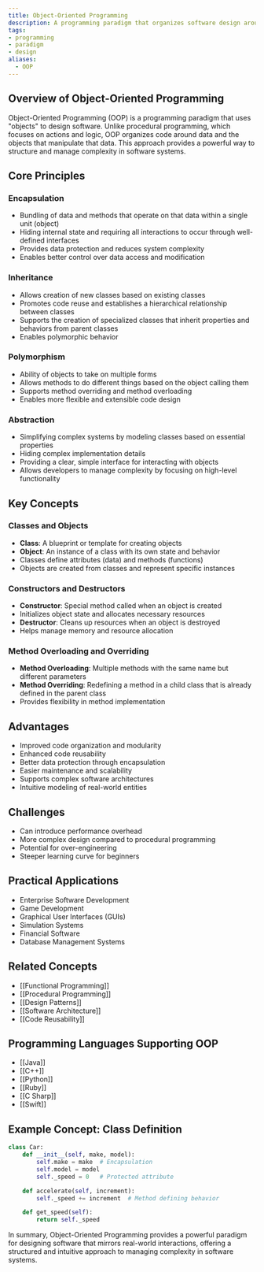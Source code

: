 ```yaml
---
title: Object-Oriented Programming
description: A programming paradigm that organizes software design around data, or objects, rather than functions and logic
tags:
- programming
- paradigm
- design
aliases:
  - OOP
---
```


## Overview of Object-Oriented Programming

Object-Oriented Programming (OOP) is a programming paradigm that uses "objects" to design software. Unlike procedural programming, which focuses on actions and logic, OOP organizes code around data and the objects that manipulate that data. This approach provides a powerful way to structure and manage complexity in software systems.

## Core Principles

### Encapsulation

- Bundling of data and methods that operate on that data within a single unit (object)
- Hiding internal state and requiring all interactions to occur through well-defined interfaces
- Provides data protection and reduces system complexity
- Enables better control over data access and modification

### Inheritance

- Allows creation of new classes based on existing classes
- Promotes code reuse and establishes a hierarchical relationship between classes
- Supports the creation of specialized classes that inherit properties and behaviors from parent classes
- Enables polymorphic behavior

### Polymorphism

- Ability of objects to take on multiple forms
- Allows methods to do different things based on the object calling them
- Supports method overriding and method overloading
- Enables more flexible and extensible code design

### Abstraction

- Simplifying complex systems by modeling classes based on essential properties
- Hiding complex implementation details
- Providing a clear, simple interface for interacting with objects
- Allows developers to manage complexity by focusing on high-level functionality

## Key Concepts

### Classes and Objects

- **Class**: A blueprint or template for creating objects
- **Object**: An instance of a class with its own state and behavior
- Classes define attributes (data) and methods (functions)
- Objects are created from classes and represent specific instances

### Constructors and Destructors

- **Constructor**: Special method called when an object is created
- Initializes object state and allocates necessary resources
- **Destructor**: Cleans up resources when an object is destroyed
- Helps manage memory and resource allocation

### Method Overloading and Overriding

- **Method Overloading**: Multiple methods with the same name but different parameters
- **Method Overriding**: Redefining a method in a child class that is already defined in the parent class
- Provides flexibility in method implementation

## Advantages

- Improved code organization and modularity
- Enhanced code reusability
- Better data protection through encapsulation
- Easier maintenance and scalability
- Supports complex software architectures
- Intuitive modeling of real-world entities

## Challenges

- Can introduce performance overhead
- More complex design compared to procedural programming
- Potential for over-engineering
- Steeper learning curve for beginners

## Practical Applications

- Enterprise Software Development
- Game Development
- Graphical User Interfaces (GUIs)
- Simulation Systems
- Financial Software
- Database Management Systems

## Related Concepts

- [[Functional Programming]]
- [[Procedural Programming]]
- [[Design Patterns]]
- [[Software Architecture]]
- [[Code Reusability]]

## Programming Languages Supporting OOP

- [[Java]]
- [[C++]]
- [[Python]]
- [[Ruby]]
- [[C Sharp]]
- [[Swift]]

## Example Concept: Class Definition

```python
class Car:
    def __init__(self, make, model):
        self.make = make  # Encapsulation
        self.model = model
        self._speed = 0   # Protected attribute

    def accelerate(self, increment):
        self._speed += increment  # Method defining behavior

    def get_speed(self):
        return self._speed
```

In summary, Object-Oriented Programming provides a powerful paradigm for designing software that mirrors real-world interactions, offering a structured and intuitive approach to managing complexity in software systems.
